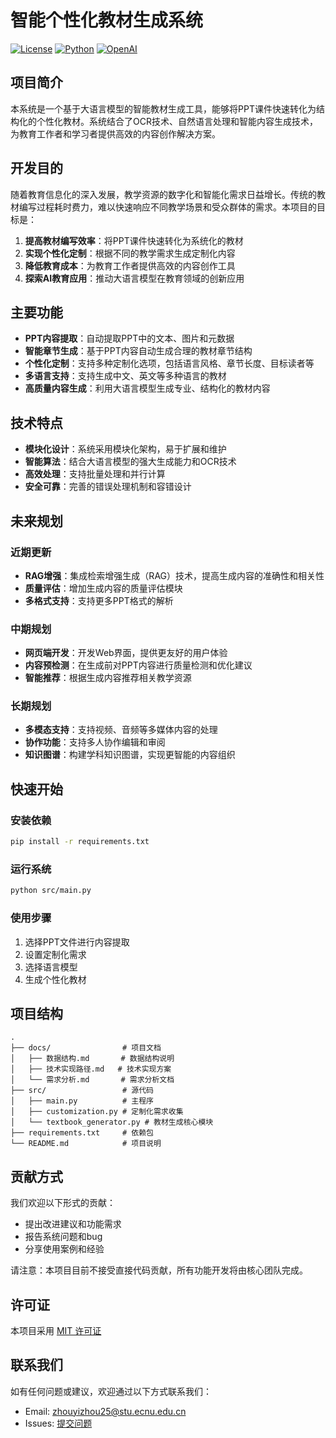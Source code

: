 # 智能个性化教材生成系统

[![License](https://img.shields.io/badge/license-MIT-blue.svg)](LICENSE)
[![Python](https://img.shields.io/badge/python-3.8%2B-blue)](https://www.python.org/)
[![OpenAI](https://img.shields.io/badge/OpenAI-GPT--4o-green)](https://openai.com/)

## 项目简介

本系统是一个基于大语言模型的智能教材生成工具，能够将PPT课件快速转化为结构化的个性化教材。系统结合了OCR技术、自然语言处理和智能内容生成技术，为教育工作者和学习者提供高效的内容创作解决方案。

## 开发目的

随着教育信息化的深入发展，教学资源的数字化和智能化需求日益增长。传统的教材编写过程耗时费力，难以快速响应不同教学场景和受众群体的需求。本项目的目标是：

1. **提高教材编写效率**：将PPT课件快速转化为系统化的教材
2. **实现个性化定制**：根据不同的教学需求生成定制化内容
3. **降低教育成本**：为教育工作者提供高效的内容创作工具
4. **探索AI教育应用**：推动大语言模型在教育领域的创新应用

## 主要功能

- **PPT内容提取**：自动提取PPT中的文本、图片和元数据
- **智能章节生成**：基于PPT内容自动生成合理的教材章节结构
- **个性化定制**：支持多种定制化选项，包括语言风格、章节长度、目标读者等
- **多语言支持**：支持生成中文、英文等多种语言的教材
- **高质量内容生成**：利用大语言模型生成专业、结构化的教材内容

## 技术特点

- **模块化设计**：系统采用模块化架构，易于扩展和维护
- **智能算法**：结合大语言模型的强大生成能力和OCR技术
- **高效处理**：支持批量处理和并行计算
- **安全可靠**：完善的错误处理机制和容错设计

## 未来规划

### 近期更新
- **RAG增强**：集成检索增强生成（RAG）技术，提高生成内容的准确性和相关性
- **质量评估**：增加生成内容的质量评估模块
- **多格式支持**：支持更多PPT格式的解析

### 中期规划
- **网页端开发**：开发Web界面，提供更友好的用户体验
- **内容预检测**：在生成前对PPT内容进行质量检测和优化建议
- **智能推荐**：根据生成内容推荐相关教学资源

### 长期规划
- **多模态支持**：支持视频、音频等多媒体内容的处理
- **协作功能**：支持多人协作编辑和审阅
- **知识图谱**：构建学科知识图谱，实现更智能的内容组织

## 快速开始

### 安装依赖
```bash
pip install -r requirements.txt
```

### 运行系统
```bash
python src/main.py
```

### 使用步骤
1. 选择PPT文件进行内容提取
2. 设置定制化需求
3. 选择语言模型
4. 生成个性化教材

## 项目结构

```
.
├── docs/                # 项目文档
│   ├── 数据结构.md       # 数据结构说明
│   ├── 技术实现路径.md   # 技术实现方案
│   └── 需求分析.md       # 需求分析文档
├── src/                 # 源代码
│   ├── main.py          # 主程序
│   ├── customization.py # 定制化需求收集
│   └── textbook_generator.py # 教材生成核心模块
├── requirements.txt     # 依赖包
└── README.md            # 项目说明
```

## 贡献方式

我们欢迎以下形式的贡献：
- 提出改进建议和功能需求
- 报告系统问题和bug
- 分享使用案例和经验

请注意：本项目目前不接受直接代码贡献，所有功能开发将由核心团队完成。

## 许可证

本项目采用 [MIT 许可证](LICENSE)

## 联系我们

如有任何问题或建议，欢迎通过以下方式联系我们：
- Email: zhouyizhou25@stu.ecnu.edu.cn
- Issues: [提交问题](https://github.com/bushushu2333/Silde2Text/issues)
